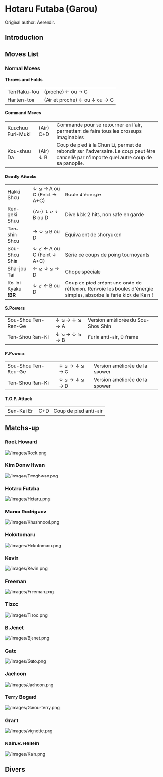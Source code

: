 # Hotaru Futaba (Garou)

Original author: Aerendir.

## Introduction

## Moves List

### Normal Moves

#### Throws and Holds

|              |                               |
|--------------|-------------------------------|
| Ten Raku-tou | (proche) ← ou → C             |
| Hanten-tou   | (Air et proche) ← ou ↓ ou → C |

#### Command Moves

|                   |           |                                                                                                                                          |
|-------------------|-----------|------------------------------------------------------------------------------------------------------------------------------------------|
| Kuuchuu Furi-Muki | (Air) C+D | Commande pour se retourner en l'air, permettant de faire tous les crossups imaginables                                                   |
| Kou-shuu Da       | (Air) ↓ B | Coup de pied à la Chun Li, permet de rebondir sur l'adversaire. Le coup peut être cancellé par n'importe quel autre coup de sa panoplie. |

#### Deadly Attacks

|                     |                            |                                                                                                                  |
|---------------------|----------------------------|------------------------------------------------------------------------------------------------------------------|
| Hakki Shou          | ↓ ↘ → A ou C (Feint → A+C) | Boule d'énergie                                                                                                  |
| Ren-geki Shuu       | (Air) ↓ ↙ ← B ou D         | Dive kick 2 hits, non safe en garde                                                                              |
| Ten-shin Shou       | → ↓ ↘ B ou D               | Equivalent de shoryuken                                                                                          |
| Sou-Shou Shin       | ↓ ↙ ← A ou C (Feint ↓ A+C) | Série de coups de poing tournoyants                                                                              |
| Sha-jou Tai         | ← ↙ ↓ ↘ → D                | Chope spéciale                                                                                                   |
| Ko-bi Kyaku **!BR** | ↓ ↙ ← B ou D               | Coup de pied créant une onde de réflexion. Renvoie les boules d'énergie simples, absorbe la furie kick de Kain ! |

#### S.Powers

|                     |               |                                    |
|---------------------|---------------|------------------------------------|
| Sou-Shou Ten-Ren-Ge | ↓ ↘ → ↓ ↘ → A | Version améliorée du Sou-Shou Shin |
| Ten-Shou Ran-Ki     | ↓ ↘ → ↓ ↘ → B | Furie anti-air, 0 frame            |

#### P.Powers

|                     |               |                                |
|---------------------|---------------|--------------------------------|
| Sou-Shou Ten-Ren-Ge | ↓ ↘ → ↓ ↘ → C | Version améliorée de la spower |
| Ten-Shou Ran-Ki     | ↓ ↘ → ↓ ↘ → D | Version améliorée de la spower |

#### T.O.P. Attack

|            |     |                       |
|------------|-----|-----------------------|
| Sen-Kai En | C+D | Coup de pied anti-air |

## Matchs-up

### Rock Howard

![](/images/Rock.png‎ "/images/Rock.png‎")

### Kim Donw Hwan

![](/images/Donghwan.png‎ "/images/Donghwan.png‎")

### Hotaru Futaba

![](/images/Hotaru.png‎ "/images/Hotaru.png‎")

### Marco Rodriguez

![](/images/Khushnood.png‎ "/images/Khushnood.png‎")

### Hokutomaru

![](/images/Hokutomaru.png "/images/Hokutomaru.png")

### Kevin

![](/images/Kevin.png‎ "/images/Kevin.png‎")

### Freeman

![](/images/Freeman.png‎ "/images/Freeman.png‎")

### Tizoc

![](/images/Tizoc.png‎ "/images/Tizoc.png‎")

### B.Jenet

![](/images/Bjenet.png‎ "/images/Bjenet.png‎")

### Gato

![](/images/Gato.png‎ "/images/Gato.png‎")

### Jaehoon

![](/images/Jaehoon.png‎ "/images/Jaehoon.png‎")

### Terry Bogard

![](/images/Garou-terry.png‎ "/images/Garou-terry.png‎")

### Grant

![](/images/vignette.png "/images/vignette.png")

### Kain.R.Heilein

![](/images/Kain.png‎ "/images/Kain.png‎")

## Divers
